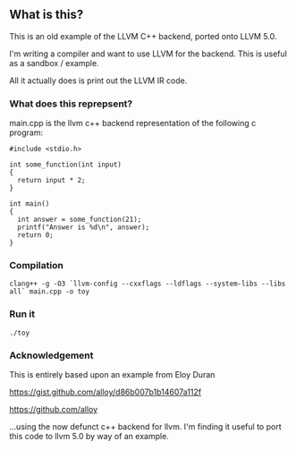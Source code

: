 
## What is this?

This is an old example of the LLVM C++ backend, ported onto LLVM 5.0.

I'm writing a compiler and want to use LLVM for the backend.  This is useful as a sandbox / example.

All it actually does is print out the LLVM IR code.

### What does this reprepsent?

main.cpp is the llvm c++ backend representation of the following c program:

```
#include <stdio.h>

int some_function(int input)
{
  return input * 2;
}

int main()
{
  int answer = some_function(21);
  printf("Answer is %d\n", answer);
  return 0;
}

```


### Compilation

```
clang++ -g -O3 `llvm-config --cxxflags --ldflags --system-libs --libs all` main.cpp -o toy 

```

### Run it

```
./toy
```

### Acknowledgement

This is entirely based upon an example from Eloy Duran

https://gist.github.com/alloy/d86b007b1b14607a112f

https://github.com/alloy

...using the now defunct c++ backend for llvm.  I'm finding it useful to port this code to llvm 5.0
by way of an example.